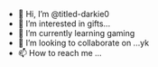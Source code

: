 - 👋 Hi, I’m @titled-darkie0
- 👀 I’m interested in gifts...
- 🌱 I’m currently learning gaming
- 💞️ I’m looking to collaborate on ...yk
- 📫 How to reach me ...

<!---
titled-darkie0/titled-darkie0 is a ✨ special ✨ repository because its `README.md` (this file) appears on your GitHub profile.
You can click the Preview link to take a look at your changes.
--->
